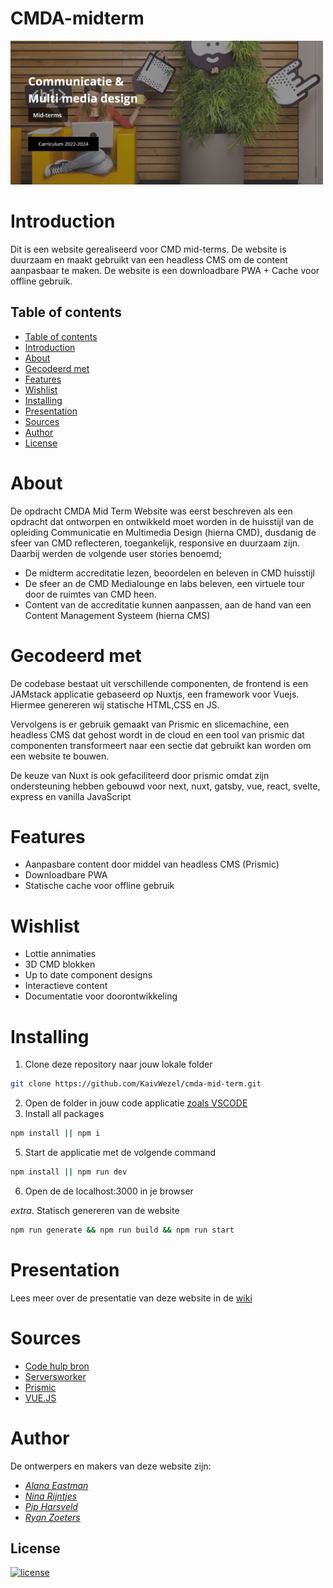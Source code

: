 
# CMDA-midterm
<img src="https://github.com/KaivWezel/cmda-mid-term/blob/main/Assets%20rm/Header-readme.jpg" width=500>

# Introduction
Dit is een website gerealiseerd voor CMD mid-terms. De website is duurzaam en maakt gebruikt van een headless CMS om de content aanpasbaar te maken. De website is een downloadbare PWA + Cache voor offline gebruik. 

## Table of contents
  - [Table of contents](#table-of-contents)
  - [Introduction](#introduction)
  - [About](#about)
  - [Gecodeerd met](#gecodeerd-met)
  - [Features](#features)
  - [Wishlist](#wishlist)
  - [Installing](#installing)
  - [Presentation](#presentation)
  - [Sources](#sources)
  - [Author](#author)
  - [License](#license)

# About
De opdracht CMDA Mid Term Website was eerst beschreven als een opdracht dat ontworpen en ontwikkeld moet worden in de huisstijl van de opleiding Communicatie en Multimedia Design (hierna CMD), dusdanig de sfeer van CMD reflecteren, toegankelijk, responsive en duurzaam zijn. Daarbij werden de volgende user stories benoemd;

- De midterm accreditatie lezen, beoordelen en beleven in CMD huisstijl
- De sfeer an de CMD Medialounge en labs beleven, een virtuele tour door de ruimtes van CMD heen.
- Content van de accreditatie kunnen aanpassen, aan de hand van een Content Management Systeem (hierna CMS)

# Gecodeerd met
De codebase bestaat uit verschillende componenten, de frontend is een JAMstack applicatie gebaseerd op Nuxtjs, een framework voor Vuejs. Hiermee genereren wij statische HTML,CSS en JS.

Vervolgens is er gebruik gemaakt van Prismic en slicemachine, een headless CMS dat gehost wordt in de cloud en een tool van prismic dat componenten transformeert naar een sectie dat gebruikt kan worden om een website te bouwen.

De keuze van Nuxt is ook gefaciliteerd door prismic omdat zijn ondersteuning hebben gebouwd voor next, nuxt, gatsby, vue, react, svelte, express en vanilla JavaScript

# Features 
- Aanpasbare content door middel van headless CMS (Prismic)
- Downloadbare PWA
- Statische cache voor offline gebruik

# Wishlist
- Lottie annimaties
- 3D CMD blokken
- Up to date component designs
- Interactieve content
- Documentatie voor doorontwikkeling

# Installing
1. Clone deze repository naar jouw lokale folder
```BASH
git clone https://github.com/KaivWezel/cmda-mid-term.git
```
2. Open de folder in jouw code applicatie [zoals VSCODE](https://code.visualstudio.com/Download)
4. Install all packages
```BASH
npm install || npm i
```
5. Start de applicatie met de volgende command
```BASH
npm install || npm run dev
```
6. Open de de localhost:3000 in je browser

*extra*. Statisch genereren van de website
```BASH
npm run generate && npm run build && npm run start
```
# Presentation
Lees meer over de presentatie van deze website in de [wiki](https://github.com/KaivWezel/cmda-mid-term/wiki)

# Sources
- [Code hulp bron](https://developer.mozilla.org/en-US/)
- [Serversworker](https://github.com/NekR/self-destroying-sw)
- [Prismic](https://prismic.io/docs?account_id=4897815674&campaign_id=17056096067&group_id=137191804778&ad_id=600073397511&placement=&keyword_id=kwd-308517531025&network=g&matchtype=p&utm_device=c&utm_term=prismic&utm_campaign=RoW_en_Search_Brand&utm_source=adwords&utm_medium=ppc&utm_content=Core&hsa_acc=4897815674&hsa_cam=17056096067&hsa_grp=137191804778&hsa_ad=600073397511&hsa_src=g&hsa_tgt=kwd-308517531025&hsa_kw=prismic&hsa_mt=p&hsa_net=adwords&hsa_ver=3&gclid=Cj0KCQjwntCVBhDdARIsAMEwAClM5CExcU_LLTWKLtVh9kyJPfQGRLXImp8v5NEZ3i8qWh3asiqZqpAaAkLZEALw_wcB)
- [VUE.JS](https://vuejs.org/guide/introduction.html)

# Author
De ontwerpers en makers van deze website zijn: 
- [*Alana Eastman*](https://github.com/AlanaEastman)
- [*Nina Rijntjes*](https://github.com/n1en)
- [*Pip Harsveld*](https://github.com/PipHarsveld)
- [*Ryan Zoeters*](https://github.com/ryanzoeters69)

## License 
[![license](https://img.shields.io/github/license/DAVFoundation/captain-n3m0.svg?style=flat-square)]()

